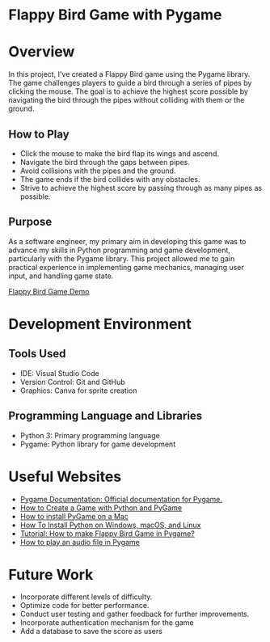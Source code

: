 # Flappy Bird Game with Pygame

# Overview

In this project, I've created a Flappy Bird game using the Pygame library. The game challenges players to guide a bird through a series of pipes by clicking the mouse. The goal is to achieve the highest score possible by navigating the bird through the pipes without colliding with them or the ground.

## How to Play

* Click the mouse to make the bird flap its wings and ascend.
* Navigate the bird through the gaps between pipes.
* Avoid collisions with the pipes and the ground.
* The game ends if the bird collides with any obstacles.
* Strive to achieve the highest score by passing through as many pipes as possible.

## Purpose

As a software engineer, my primary aim in developing this game was to advance my skills in Python programming and game development, particularly with the Pygame library. This project allowed me to gain practical experience in implementing game mechanics, managing user input, and handling game state.

[Flappy Bird Game Demo](https://www.youtube.com/watch?v=eWBEttHAIKI)

# Development Environment

## Tools Used

* IDE: Visual Studio Code
* Version Control: Git and GitHub
* Graphics: Canva for sprite creation

## Programming Language and Libraries

* Python 3: Primary programming language
* Pygame: Python library for game development

# Useful Websites

* [Pygame Documentation: Official documentation for Pygame.](https://www.pygame.org/docs/ref/pygame.html)
* [How to Create a Game with Python and PyGame](https://reintech.io/blog/how-to-create-a-game-with-python-and-pygame)
* [How to install PyGame on a Mac](https://www.youngwonks.com/blog/How-to-Install-PyGame-on-a-Mac)
* [How To Install Python on Windows, macOS, and Linux](https://kinsta.com/knowledgebase/install-python/)
* [Tutorial: How to make Flappy Bird Game in Pygame?](https://www.geeksforgeeks.org/how-to-make-flappy-bird-game-in-pygame/)
* [How to play an audio file in Pygame](https://www.educative.io/answers/how-to-play-an-audio-file-in-pygame)

# Future Work

* Incorporate different levels of difficulty.
* Optimize code for better performance.
* Conduct user testing and gather feedback for further improvements.
* Incorporate authentication mechanism for the game
* Add a database to save the score as users
